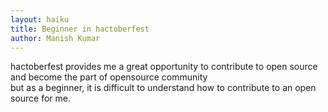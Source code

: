 ```yaml
---
layout: haiku
title: Beginner in hactoberfest
author: Manish Kumar
---
```


hactoberfest provides me a great opportunity to contribute to open source <br> 
and become the part of opensource community <br>
but as a beginner, it is difficult to understand how to contribute to an open source for me.